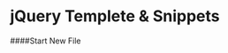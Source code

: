<!--
GitHub Markdown System:
https://help.github.com/articles/markdown-basics/
https://guides.github.com/features/mastering-markdown/
-->

# jQuery Templete & Snippets

####Start New File

<!--
New sections:
####Start New File
```HTML
```
-->